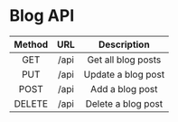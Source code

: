 # Blog API

|Method|URL|Description|
|:---:|:---:|:---:|
| GET  | /api | Get all blog posts |
| PUT  | /api | Update a blog post |
| POST | /api | Add a blog post |
| DELETE | /api | Delete a blog post |
